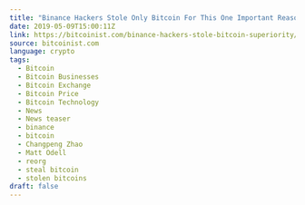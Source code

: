 ```yaml
---
title: "Binance Hackers Stole Only Bitcoin For This One Important Reason"
date: 2019-05-09T15:00:11Z
link: https://bitcoinist.com/binance-hackers-stole-bitcoin-superiority/?utm_medium=RSS&utm_source=news.12bit.vn
source: bitcoinist.com
language: crypto
tags:
  - Bitcoin
  - Bitcoin Businesses
  - Bitcoin Exchange
  - Bitcoin Price
  - Bitcoin Technology
  - News
  - News teaser
  - binance
  - bitcoin
  - Changpeng Zhao
  - Matt Odell
  - reorg
  - steal bitcoin
  - stolen bitcoins
draft: false
---
```

